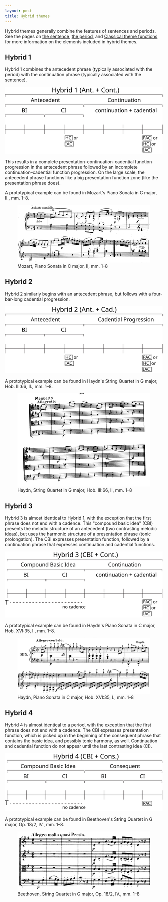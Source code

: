 ```yaml
---
layout: post
title: Hybrid themes
---
```


Hybrid themes generally combine the features of sentences and periods. See the pages on [the sentence](sentence.html), [the period](period.html), and [Classical theme functions](themeFunctions.html) for more information on the elements included in hybrid themes.

## Hybrid 1 ##

Hybrid 1 combines the antecedent phrase (typically associated with the period) with the continuation phrase (typically associated with the sentence).

<img src="Graphics/ClassicalThemes/hybrid1.svg" onerror="this.src='Graphics/ClassicalThemes/hybrid1.png'">

This results in a complete presentation–continuation–cadential function progression in the antecedent phrase followed by an incomplete continuation–cadential function progression. On the large scale, the antecedent phrase functions like a big presentation function zone (like the presentation phrase does).

A prototypical example can be found in Mozart's Piano Sonata in C major, II., mm. 1–8.

<figure>	
  <img src="/Graphics/form/k330-ii.png">
  <figcaption>Mozart, Piano Sonata in C major, II, mm. 1–8</figcaption>
</figure>

## Hybrid 2 ##

Hybrid 2 similarly begins with an antecedent phrase, but follows with a four-bar-long cadential progression.

<img src="Graphics/ClassicalThemes/hybrid2.svg" onerror="this.src='Graphics/ClassicalThemes/hybrid2.png'">

A prototypical example can be found in Haydn's String Quartet in G major, Hob. III:66, II., mm. 1–8.

<figure>	
  <img src="/Graphics/form/haydn-III-66-ii.png">
  <figcaption>Haydn, String Quartet in G major, Hob. III:66, II, mm. 1–8</figcaption>
</figure>


## Hybrid 3 ##

Hybrid 3 is almost identical to Hybrid 1, with the exception that the first phrase does not end with a cadence. This "compound basic idea" (CBI) presents the melodic structure of an antecedent (two contrasting melodic ideas), but uses the harmonic structure of a presentation phrase (tonic prolongation). The CBI expresses presentation function, followed by a continuation phrase that expresses continuation and cadential functions.

<img src="Graphics/ClassicalThemes/hybrid3.svg" onerror="this.src='Graphics/ClassicalThemes/hybrid3.png'">

A prototypical example can be found in Haydn's Piano Sonata in C major, Hob. XVI:35, I., mm. 1–8.

<figure>	
  <img src="/Graphics/form/haydn-XVI-35-i.png">
  <figcaption>Haydn, Piano Sonata in C major, Hob. XVI:35, I., mm. 1–8</figcaption>
</figure>

## Hybrid 4 ##

Hybrid 4 is almost identical to a period, with the exception that the first phrase does not end with a cadence. The CBI expresses presentation function, which is picked up in the beginning of the consequent phrase that contains the basic idea, and possibly tonic harmony, as well. Continuation and cadential function do not appear until the last contrasting idea (CI).

<img src="Graphics/ClassicalThemes/hybrid4.svg" onerror="this.src='Graphics/ClassicalThemes/hybrid4.png'">

A prototypical example can be found in Beethoven's String Quartet in G major, Op. 18/2, IV., mm. 1–8.

<figure>	
  <img src="/Graphics/form/op18-2-iv.png">
  <figcaption>Beethoven, String Quartet in G major, Op. 18/2, IV., mm. 1–8</figcaption>
</figure>
